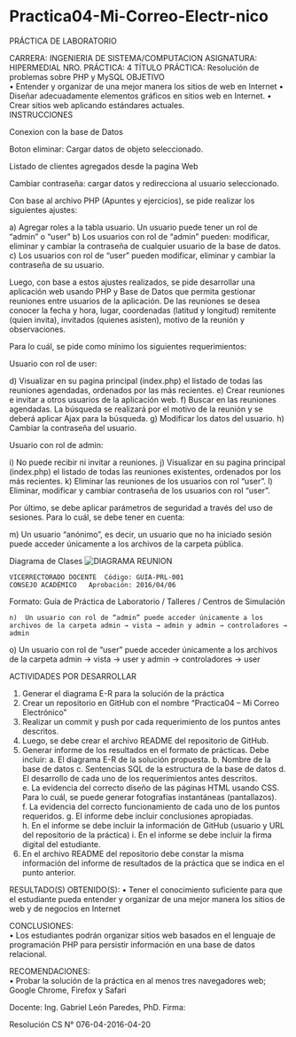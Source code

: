 # Practica04-Mi-Correo-Electr-nico
 
PRÁCTICA DE LABORATORIO 
 
 
CARRERA: INGENIERIA DE SISTEMA/COMPUTACION 	ASIGNATURA: HIPERMEDIAL 
NRO. PRÁCTICA: 	4 	TÍTULO PRÁCTICA: Resolución de problemas sobre PHP y MySQL 
OBJETIVO  
•	Entender y organizar de una mejor manera los sitios de web en Internet
•	Diseñar adecuadamente  elementos gráficos en sitios web en Internet. 
•	Crear sitios web aplicando estándares actuales.  
INSTRUCCIONES  	 

Conexion con la base de Datos 

 

Boton eliminar: Cargar datos de objeto seleccionado. 

 




Listado  de clientes agregados desde la pagina Web 


Cambiar contraseña: cargar datos y redirecciona al usuario seleccionado.

 
Con base al archivo PHP (Apuntes y ejercicios), se pide realizar los siguientes ajustes: 
 
a)	Agregar roles a la tabla usuario. Un usuario puede tener un rol de “admin” o 
“user” 
b)	Los usuarios con rol de “admin” pueden: modificar, eliminar y cambiar la contraseña de cualquier usuario de la base de datos. 
c)	Los usuarios con rol de “user” pueden modificar, eliminar y cambiar la contraseña de su usuario. 
 
Luego, con base a estos ajustes realizados, se pide desarrollar una aplicación web usando PHP y Base de Datos que permita gestionar reuniones entre usuarios de la aplicación. De las reuniones se desea conocer la fecha y hora, lugar, coordenadas (latitud y longitud) remitente (quien invita), invitados (quienes asisten), motivo de la reunión y observaciones.  
 
Para lo cuál, se pide como mínimo los siguientes requerimientos: 
 
Usuario con  rol de user: 
 
d)	Visualizar en su pagina principal (index.php) el listado de todas las reuniones agendadas, ordenados por las más recientes. 
e)	Crear reuniones e invitar a otros usuarios de la aplicación web. 
f)	Buscar en las reuniones agendadas. La búsqueda se realizará por el motivo de la reunión y se deberá aplicar Ajax para la búsqueda. 
g)	Modificar los datos del usuario. 
h)	Cambiar la contraseña del usuario. 
 
Usuario con rol de admin: 
 
i)	No puede recibir ni invitar a reuniones. 
j)	Visualizar en su pagina principal (index.php) el listado de todas las reuniones existentes, ordenados por los más recientes. 
k)	Eliminar las reuniones de los usuarios con rol “user”. 
l)	Eliminar, modificar y cambiar contraseña de los usuarios con rol “user”. 
 
Por último, se debe aplicar parámetros de seguridad a través del uso de sesiones. Para lo cuál, se debe tener en cuenta: 
 
m)	Un usuario “anónimo”, es decir, un usuario que no ha iniciado sesión puede acceder únicamente a los archivos de la carpeta pública. 


 

Diagrama de Clases
![DIAGRAMA REUNION](https://user-images.githubusercontent.com/49736365/69672758-c5d4fd00-1066-11ea-965b-139c084c325e.PNG)

 
  	VICERRECTORADO DOCENTE 	Código: GUIA-PRL-001 
	CONSEJO ACADÉMICO 	Aprobación: 2016/04/06 
Formato: Guía de Práctica de Laboratorio / Talleres / Centros de Simulación 
 
	n)	Un usuario con rol de “admin” puede acceder únicamente a los archivos de la carpeta admin → vista → admin y admin → controladores → admin  
o)	Un usuario con rol de “user” puede acceder únicamente a los archivos de la carpeta admin → vista → user y admin → controladores → user  
 
ACTIVIDADES POR DESARROLLAR  
1. Generar el diagrama E-R para la solución de la práctica 
2. Crear un repositorio en GitHub con el nombre “Practica04 – Mi Correo Electrónico” 
3. Realizar un commit y push por cada requerimiento de los puntos antes descritos. 
4. Luego, se debe crear el archivo README del repositorio de GitHub. 
5. Generar informe de los resultados en el formato de prácticas. Debe incluir: 
a.	El diagrama E-R de la solución propuesta. 
b.	Nombre de la base de datos 
c.	Sentencias SQL de la estructura de la base de datos 
d.	El desarrollo de cada uno de los requerimientos antes descritos.  
e.	La evidencia del correcto diseño de las páginas HTML usando CSS. Para lo cuál, se puede generar fotografías instantáneas (pantallazos).  
f.	La evidencia del correcto funcionamiento de cada uno de los puntos requeridos. 
g.	El informe debe incluir conclusiones apropiadas.  
h.	En el informe se debe incluir la información de GitHub (usuario y URL del repositorio de la práctica)  i. 	En el informe se debe incluir la firma digital del estudiante. 
6. En el archivo README del repositorio debe constar la misma información del informe de resultados de la práctica que se indica en el punto anterior. 
 
RESULTADO(S) OBTENIDO(S): 
• 	Tener el conocimiento suficiente para que el estudiante pueda entender y organizar de una mejor manera los sitios de web y de negocios en Internet 
 
CONCLUSIONES:  
• 	Los estudiantes podrán organizar sitios web basados en el lenguaje de programación PHP para persistir información en una base de datos relacional. 
 
RECOMENDACIONES:  
	• 	Probar la solución de la práctica en al menos tres navegadores web; Google Chrome, Firefox y Safari 
 
 
 
 
Docente:  Ing. Gabriel León Paredes, PhD. 
Firma:   
 
Resolución CS N° 076-04-2016-04-20 
 
